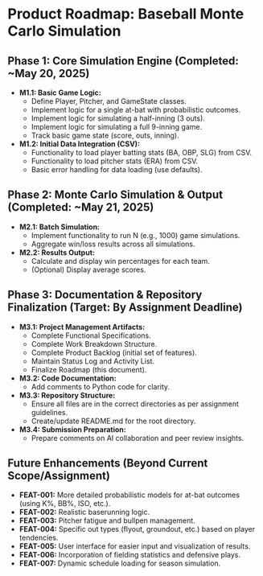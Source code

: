 # Product Roadmap: Baseball Monte Carlo Simulation

## Phase 1: Core Simulation Engine (Completed: ~May 20, 2025)

* **M1.1: Basic Game Logic:**
    * Define Player, Pitcher, and GameState classes.
    * Implement logic for a single at-bat with probabilistic outcomes.
    * Implement logic for simulating a half-inning (3 outs).
    * Implement logic for simulating a full 9-inning game.
    * Track basic game state (score, outs, inning).
* **M1.2: Initial Data Integration (CSV):**
    * Functionality to load player batting stats (BA, OBP, SLG) from CSV.
    * Functionality to load pitcher stats (ERA) from CSV.
    * Basic error handling for data loading (use defaults).

## Phase 2: Monte Carlo Simulation & Output (Completed: ~May 21, 2025)

* **M2.1: Batch Simulation:**
    * Implement functionality to run N (e.g., 1000) game simulations.
    * Aggregate win/loss results across all simulations.
* **M2.2: Results Output:**
    * Calculate and display win percentages for each team.
    * (Optional) Display average scores.

## Phase 3: Documentation & Repository Finalization (Target: By Assignment Deadline)

* **M3.1: Project Management Artifacts:**
    * Complete Functional Specifications.
    * Complete Work Breakdown Structure.
    * Complete Product Backlog (initial set of features).
    * Maintain Status Log and Activity List.
    * Finalize Roadmap (this document).
* **M3.2: Code Documentation:**
    * Add comments to Python code for clarity.
* **M3.3: Repository Structure:**
    * Ensure all files are in the correct directories as per assignment guidelines.
    * Create/update README.md for the root directory.
* **M3.4: Submission Preparation:**
    * Prepare comments on AI collaboration and peer review insights.

## Future Enhancements (Beyond Current Scope/Assignment)

* **FEAT-001:** More detailed probabilistic models for at-bat outcomes (using K%, BB%, ISO, etc.).
* **FEAT-002:** Realistic baserunning logic.
* **FEAT-003:** Pitcher fatigue and bullpen management.
* **FEAT-004:** Specific out types (flyout, groundout, etc.) based on player tendencies.
* **FEAT-005:** User interface for easier input and visualization of results.
* **FEAT-006:** Incorporation of fielding statistics and defensive plays.
* **FEAT-007:** Dynamic schedule loading for season simulation.